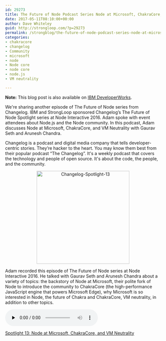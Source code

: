 ```yaml
---
id: 29273
title: The Future of Node Podcast Series Node at Microsoft, ChakraCore, and VM Neutrality
date: 2017-05-11T08:10:00+00:00
author: Dave Whiteley
guid: http://strongloop.com/?p=29273
permalink: /strongblog/the-future-of-node-podcast-series-node-at-microsoft-chakracore-and-vm-neutrality/
categories: 
- chakracore
- changelog
- Community
- microsoft
- node
- Node core
- node core
- node.js
- VM neutrality

---
```

**Note:** This blog post is also available on [IBM DeveloperWorks](https://developer.ibm.com/node/2017/05/11/the-future-of-node-podcast-series-node-at-microsoft-chakracore-and-vm-neutrality/). 

<p>We're sharing another episode of The Future of Node series from Changelog. IBM and StrongLoop sponsored Changelog’s The Future of Node Spotlight series at Node Interactive 2016. Adam spoke with event attendees about Node.js and the Node community. In this podcast, Adam discusses Node at Microsoft, ChakraCore, and VM Neutrality with Gaurav Seth and Arunesh Chandra.</p>

<p>Changelog is a podcast and digital media company that tells developer-centric stories. They’re hacker to the heart. You may know them best from their popular podcast “The Changelog”. It's a weekly podcast that covers the technology and people of open source. It's about the code, the people, and the community.</p>

<p style="text-align: center;"><img class="alignnone size-medium" alt="Changelog-Spotlight-13" src="{{site.url}}/blog-assets/2017/03/Changelog-Spotlight-13.png" width="300" height="300" style="display:inline-block;"/></p>


<p>Adam recorded this episode of The Future of Node series at Node Interactive 2016. He talked with Gaurav Seth and Arunesh Chandra about a variety of topics: the backstory of Node at Microsoft, their polite fork of Node to introduce the community to ChakraCore (the high-performance JavaScript engine that powers Microsoft Edge), why Microsoft is so interested in Node, the future of Chakra and ChakraCore, VM neutrality, in addition to other topics.</p>

<audio class="changelog-episode" src="https://cdn.changelog.com/uploads/spotlight/13/spotlight-13.mp3" preload="none" controls="controls"></audio>


[Spotlight 13: Node at Microsoft, ChakraCore, and VM Neutrality](https://changelog.com/spotlight/13)
